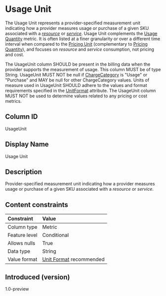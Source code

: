 # Usage Unit

The Usage Unit represents a provider-specified measurement unit indicating how a provider measures usage or purchase of a given SKU associated with a [*resource*](#glossary:resource) or [*service*](#glossary:service). Usage Unit complements the [Usage Quantity](#usagequantity) metric. It is often listed at a finer granularity or over a different time interval when compared to the [Pricing Unit](#pricingunit) (complementary to [Pricing Quantity](#pricingquantity)), and focuses on *resource* and *service* consumption, not pricing and cost.

The UsageUnit column SHOULD be present in the billing data when the provider supports the measurement of usage. This column MUST be of type String. UsageUnit MUST NOT be null if [ChargeCategory](#chargecategory) is "Usage" or "Purchase" and MAY be null for other ChargeCategory values. Units of measure used in UsageUnit SHOULD adhere to the values and format requirements specified in the [UnitFormat](#unitformat) attribute. The UsageUnit column MUST NOT be used to determine values related to any pricing or cost metrics.

## Column ID

UsageUnit

## Display Name

Usage Unit

## Description

Provider-specified measurement unit indicating how a provider measures usage or purchase of a given SKU associated with a *resource* or *service*.

## Content constraints

|    Constraint   |      Value      |
|:----------------|:----------------|
| Column type     | Metric          |
| Feature level   | Conditional     |
| Allows nulls    | True            |
| Data type       | String          |
| Value format    | [Unit Format](#unitformat) recommended |

## Introduced (version)

1.0-preview
